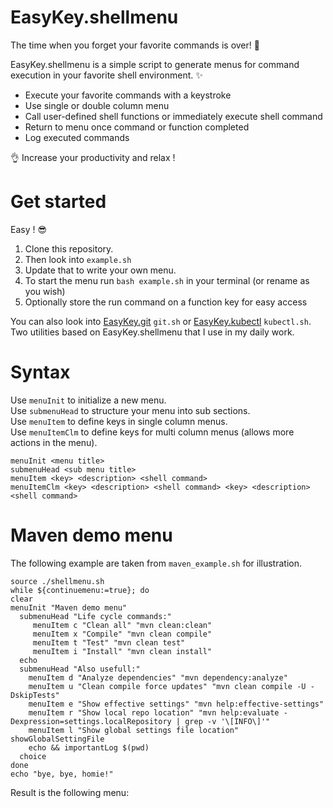 # EasyKey.shellmenu

The time when you forget your favorite commands is over! 💪

EasyKey.shellmenu is a simple script to generate menus for command execution in your favorite shell environment. ✨  

- Execute your favorite commands with a keystroke
- Use single or double column menu
- Call user-defined shell functions or immediately execute shell command
- Return to menu once command or function completed
- Log executed commands

👌 Increase your productivity and relax !

# Get started

Easy ! 😎  
1. Clone this repository. 
2. Then look into `example.sh`
3. Update that to write your own menu.
4. To start the menu run `bash example.sh` in your terminal (or rename as you wish)
5. Optionally store the run command on a function key for easy access  

You can also look into [EasyKey.git](https://github.com/nschlimm/EasyKey.shellmenu/tree/main/EasyKey.git) `git.sh` or [EasyKey.kubectl](https://github.com/nschlimm/EasyKey.shellmenu/tree/main/EasyKey.kubectl) `kubectl.sh`. Two utilities based on EasyKey.shellmenu that I use in my daily work.  

# Syntax

Use `menuInit` to initialize a new menu.  
Use `submenuHead` to structure your menu into sub sections.  
Use `menuItem` to define keys in single column menus.  
Use `menuItemClm` to define keys for multi column menus (allows more actions in the menu).  

```
menuInit <menu title>
submenuHead <sub menu title>
menuItem <key> <description> <shell command>
menuItemClm <key> <description> <shell command> <key> <description> <shell command>
```

# Maven demo menu

The following example are taken from `maven_example.sh` for illustration.

```
source ./shellmenu.sh
while ${continuemenu:=true}; do
clear
menuInit "Maven demo menu"
  submenuHead "Life cycle commands:"
     menuItem c "Clean all" "mvn clean:clean"
     menuItem x "Compile" "mvn clean compile" 
     menuItem t "Test" "mvn clean test" 
     menuItem i "Install" "mvn clean install"  
  echo
  submenuHead "Also usefull:"
    menuItem d "Analyze dependencies" "mvn dependency:analyze"
    menuItem u "Clean compile force updates" "mvn clean compile -U -DskipTests" 
    menuItem e "Show effective settings" "mvn help:effective-settings"
    menuItem r "Show local repo location" "mvn help:evaluate -Dexpression=settings.localRepository | grep -v '\[INFO\]'" 
    menuItem l "Show global settings file location" showGlobalSettingFile
    echo && importantLog $(pwd)
  choice
done
echo "bye, bye, homie!"
```
Result is the following menu:





